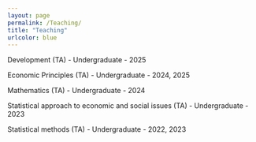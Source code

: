 ```yaml
---
layout: page
permalink: /Teaching/
title: "Teaching"
urlcolor: blue
---
```

Development (TA) - Undergraduate - 2025

Economic Principles (TA) - Undergraduate - 2024, 2025

Mathematics (TA) - Undergraduate - 2024

Statistical approach to economic and social issues (TA) - Undergraduate - 2023

Statistical methods (TA) - Undergraduate - 2022, 2023

&nbsp;  
